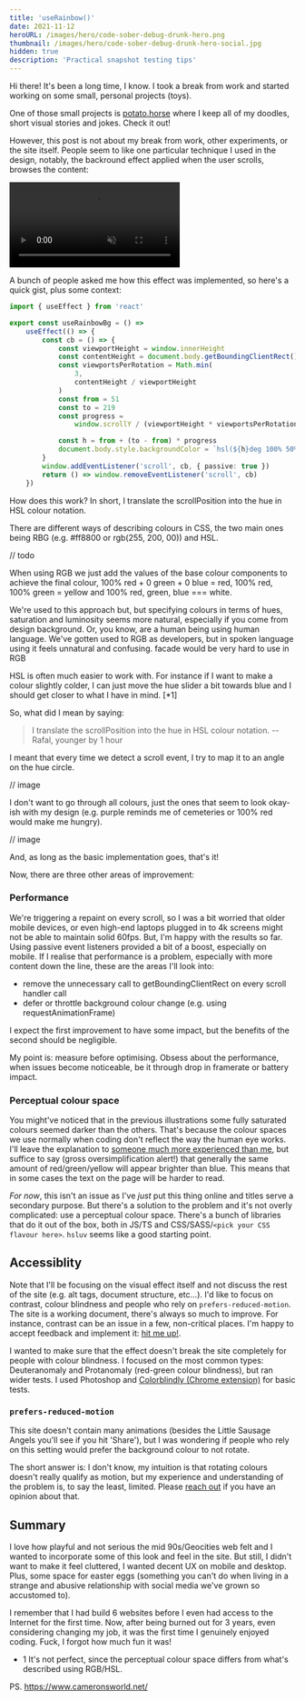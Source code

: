 ```yaml
---
title: 'useRainbow()'
date: 2021-11-12
heroURL: /images/hero/code-sober-debug-drunk-hero.png
thumbnail: /images/hero/code-sober-debug-drunk-hero-social.jpg
hidden: true
description: 'Practical snapshot testing tips'
---
```


Hi there! It's been a long time, I know. I took a break from work and started working on some small, personal projects (toys).

One of those small projects is [potato.horse](https://potato.horse) where I keep all of my doodles, short visual stories and jokes. Check it out!

However, this post is not about my break from work, other experiments, or the site itself. People seem to like one particular technique I used in the design, notably, the backround effect applied when the user scrolls, browses the content:

<video src='/images/use-rainbow/use-rainbow-scroll-animation.mp4' muted autoplay loop controls></video>

A bunch of people asked me how this effect was implemented, so here's a quick gist, plus some context:

```typescript
import { useEffect } from 'react'

export const useRainbowBg = () =>
    useEffect(() => {
        const cb = () => {
            const viewportHeight = window.innerHeight
            const contentHeight = document.body.getBoundingClientRect().height
            const viewportsPerRotation = Math.min(
                3,
                contentHeight / viewportHeight
            )
            const from = 51
            const to = 219
            const progress =
                window.scrollY / (viewportHeight * viewportsPerRotation)

            const h = from + (to - from) * progress
            document.body.style.backgroundColor = `hsl(${h}deg 100% 50%)`
        }
        window.addEventListener('scroll', cb, { passive: true })
        return () => window.removeEventListener('scroll', cb)
    })
```

How does this work? In short, I translate the scrollPosition into the hue in HSL colour notation.

There are different ways of describing colours in CSS, the two main ones being RBG (e.g. #ff8800 or rgb(255, 200, 00)) and HSL.

// todo

When using RGB we just add the values of the base colour components to achieve the final colour, 100% red + 0 green + 0 blue = red, 100% red, 100% green = yellow and 100% red, green, blue === white.

We're used to this approach but, but specifying colours in terms of hues, saturation and luminosity seems more natural, especially if you come from design background. Or, you know, are a human being using human language. We've gotten used to RGB as developers, but in spoken language using it feels unnatural and confusing. facade would be very hard to use in RGB

HSL is often much easier to work with. For instance if I want to make a colour slightly colder, I can just move the hue slider a bit towards blue and I should get closer to what I have in mind. [*1]

<div class='canvas-example--rgb-hsl'></div>
<script type='module' src='/js/use-rainbow/use-rainbow-example-0.js'></script>

So, what did I mean by saying:

> I translate the scrollPosition into the hue in HSL colour notation.
> -- Rafal, younger by 1 hour

I meant that every time we detect a scroll event, I try to map it to an angle on the hue circle.

// image

I don't want to go through all colours, just the ones that seem to look okay-ish with my design (e.g. purple reminds me of cemeteries or 100% red would make me hungry).

// image

And, as long as the basic implementation goes, that's it!

Now, there are three other areas of improvement:

### Performance

We're triggering a repaint on every scroll, so I was a bit worried that older mobile devices, or even high-end laptops plugged in to 4k screens might not be able to maintain solid 60fps. But, I'm happy with the results so far. Using passive event listeners provided a bit of a boost, especially on mobile. If I realise that performance is a problem, especially with more content down the line, these are the areas I'll look into:

-   remove the unnecessary call to getBoundingClientRect on every scroll handler call
-   defer or throttle background colour change (e.g. using requestAnimationFrame)

I expect the first improvement to have some impact, but the benefits of the second should be negligible.

My point is: measure before optimising. Obsess about the performance, when issues become noticeable, be it through drop in framerate or battery impact.

### Perceptual colour space

You might've noticed that in the previous illustrations some fully saturated colours seemed darker than the others. That's because the colour spaces we use normally when coding don't reflect the way the human eye works. I'll leave the explanation to [someone much more experienced than me](https://programmingdesignsystems.com/color/perceptually-uniform-color-spaces/), but suffice to say (gross oversimplification alert!) that generally the same amount of red/green/yellow will appear brighter than blue. This means that in some cases the text on the page will be harder to read.

_For now_, this isn't an issue as I've _just_ put this thing online and titles serve a secondary purpose. But there's a solution to the problem and it's not overly complicated: use a perceptual colour space. There's a bunch of libraries that do it out of the box, both in JS/TS and CSS/SASS/`<pick your CSS flavour here>`. `hsluv` seems like a good starting point.

## Accessiblity

Note that I'll be focusing on the visual effect itself and not discuss the rest of the site (e.g. alt tags, document structure, etc...). I'd like to focus on contrast, colour blindness and people who rely on `prefers-reduced-motion`. The site is a working document, there's always so much to improve. For instance, contrast can be an issue in a few, non-critical places. I'm happy to accept feedback and implement it: [hit me up!](/posts/hi).

I wanted to make sure that the effect doesn't break the site completely for people with colour blindness. I focused on the most common types: Deuteranomaly and Protanomaly (red-green colour blindness), but ran wider tests. I used Photoshop and [Colorblindly (Chrome extension)](https://github.com/oftheheadland/Colorblindly) for basic tests.

### `prefers-reduced-motion`

This site doesn't contain many animations (besides the Little Sausage Angels you'll see if you hit 'Share'), but I was wondering if people who rely on this setting would prefer the background colour to not rotate.

The short answer is: I don't know, my intuition is that rotating colours doesn't really qualify as motion, but my experience and understanding of the problem is, to say the least, limited. Please [reach out](/posts/hi) if you have an opinion about that.

## Summary

I love how playful and not serious the mid 90s/Geocities web felt and I wanted to incorporate some of this look and feel in the site. But still, I didn't want to make it feel cluttered, I wanted decent UX on mobile and desktop. Plus, some space for easter eggs (something you can't do when living in a strange and abusive relationship with social media we've grown so accustomed to).

I remember that I had build 6 websites before I even had access to the Internet for the first time. Now, after being burned out for 3 years, even considering changing my job, it was the first time I genuinely enjoyed coding. Fuck, I forgot how much fun it was!

-   1 It's not perfect, since the perceptual colour space differs from what's described using RGB/HSL.

PS. https://www.cameronsworld.net/
